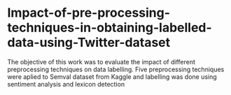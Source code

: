 # Impact-of-pre-processing-techniques-in-obtaining-labelled-data-using-Twitter-dataset
The objective of this work was to evaluate the impact of different preprocessing techniques on data labelling. Five preprocessing techniques were aplied to Semval dataset from Kaggle and labelling was done using sentiment analysis and lexicon detection
